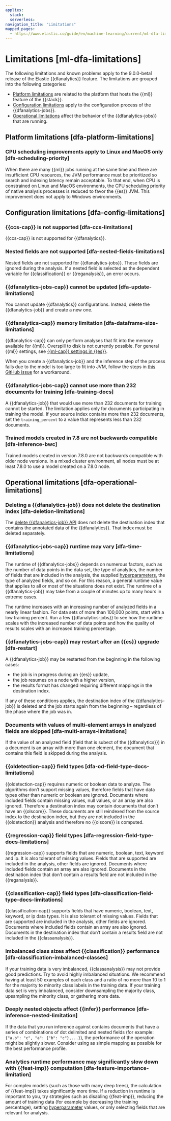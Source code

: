 ```yaml
---
applies:
  stack:
  serverless:
navigation_title: "Limitations"
mapped_pages:
  - https://www.elastic.co/guide/en/machine-learning/current/ml-dfa-limitations.html
---
```


# Limitations [ml-dfa-limitations]

The following limitations and known problems apply to the 9.0.0-beta1 release of the Elastic {{dfanalytics}} feature. The limitations are grouped into the following categories:

* [Platform limitations](#dfa-platform-limitations) are related to the platform that hosts the {{ml}} feature of the {{stack}}.
* [Configuration limitations](#dfa-config-limitations) apply to the configuration process of the {{dfanalytics-jobs}}.
* [Operational limitations](#dfa-operational-limitations) affect the behavior of the {{dfanalytics-jobs}} that are running.

## Platform limitations [dfa-platform-limitations]

### CPU scheduling improvements apply to Linux and MacOS only [dfa-scheduling-priority]

When there are many {{ml}} jobs running at the same time and there are insufficient CPU resources, the JVM performance must be prioritized so search and indexing latency remain acceptable. To that end, when CPU is constrained on Linux and MacOS environments, the CPU scheduling priority of native analysis processes is reduced to favor the {{es}} JVM. This improvement does not apply to Windows environments.

## Configuration limitations [dfa-config-limitations]

### {{ccs-cap}} is not supported [dfa-ccs-limitations]

{{ccs-cap}} is not supported for {{dfanalytics}}.

### Nested fields are not supported [dfa-nested-fields-limitations]

Nested fields are not supported for {{dfanalytics-jobs}}. These fields are ignored during the analysis. If a nested field is selected as the dependent variable for {{classification}} or {{reganalysis}}, an error occurs.

### {{dfanalytics-jobs-cap}} cannot be updated [dfa-update-limitations]

You cannot update {{dfanalytics}} configurations. Instead, delete the {{dfanalytics-job}} and create a new one.

### {{dfanalytics-cap}} memory limitation [dfa-dataframe-size-limitations]

{{dfanalytics-cap}} can only perform analyses that fit into the memory available for {{ml}}. Overspill to disk is not currently possible. For general {{ml}} settings, see [{{ml-cap}} settings in {{es}}](https://www.elastic.co/guide/en/elasticsearch/reference/current/ml-settings.html).

When you create a {{dfanalytics-job}} and the inference step of the process fails due to the model is too large to fit into JVM, follow the steps in [this GitHub issue](https://github.com/elastic/elasticsearch/issues/76093) for a workaround.

### {{dfanalytics-jobs-cap}} cannot use more than 232 documents for training [dfa-training-docs]

A {{dfanalytics-job}} that would use more than 232 documents for training cannot be started. The limitation applies only for documents participating in training the model. If your source index contains more than 232 documents, set the `training_percent` to a value that represents less than 232 documents.

### Trained models created in 7.8 are not backwards compatible [dfa-inference-bwc]

Trained models created in version 7.8.0 are not backwards compatible with older node versions. In a mixed cluster environment, all nodes must be at least 7.8.0 to use a model created on a 7.8.0 node.

## Operational limitations [dfa-operational-limitations]

### Deleting a {{dfanalytics-job}} does not delete the destination index [dfa-deletion-limitations]

The [delete {{dfanalytics-job}} API](https://www.elastic.co/guide/en/elasticsearch/reference/current/delete-dfanalytics.html) does not delete the destination index that contains the annotated data of the {{dfanalytics}}. That index must be deleted separately.

### {{dfanalytics-jobs-cap}} runtime may vary [dfa-time-limitations]

The runtime of {{dfanalytics-jobs}} depends on numerous factors, such as the number of data points in the data set, the type of analytics, the number of fields that are included in the analysis, the supplied [hyperparameters](hyperparameters.md), the type of analyzed fields, and so on. For this reason, a general runtime value that applies to all or most of the situations does not exist. The runtime of a {{dfanalytics-job}} may take from a couple of minutes up to many hours in extreme cases.

The runtime increases with an increasing number of analyzed fields in a nearly linear fashion. For data sets of more than 100,000 points, start with a low training percent. Run a few {{dfanalytics-jobs}} to see how the runtime scales with the increased number of data points and how the quality of results scales with an increased training percentage.

### {{dfanalytics-jobs-cap}} may restart after an {{es}} upgrade [dfa-restart]

A {{dfanalytics-job}} may be restarted from the beginning in the following cases:

* the job is in progress during an {{es}} update,
* the job resumes on a node with a higher version,
* the results format has changed requiring different mappings in the destination index.

If any of these conditions applies, the destination index of the {{dfanalytics-job}} is deleted and the job starts again from the beginning – regardless of the phase where the job was in.

### Documents with values of multi-element arrays in analyzed fields are skipped [dfa-multi-arrays-limitations]

If the value of an analyzed field (field that is subect of the {{dfanalytics}}) in a document is an array with more than one element, the document that contains this field is skipped during the analysis.

### {{oldetection-cap}} field types [dfa-od-field-type-docs-limitations]

{{oldetection-cap}} requires numeric or boolean data to analyze. The algorithms don’t support missing values, therefore fields that have data types other than numeric or boolean are ignored. Documents where included fields contain missing values, null values, or an array are also ignored. Therefore a destination index may contain documents that don’t have an {{olscore}}. These documents are still reindexed from the source index to the destination index, but they are not included in the {{oldetection}} analysis and therefore no {{olscore}} is computed.

### {{regression-cap}} field types [dfa-regression-field-type-docs-limitations]

{{regression-cap}} supports fields that are numeric, boolean, text, keyword and ip. It is also tolerant of missing values. Fields that are supported are included in the analysis, other fields are ignored. Documents where included fields contain an array are also ignored. Documents in the destination index that don’t contain a results field are not included in the {{reganalysis}}.

### {{classification-cap}} field types [dfa-classification-field-type-docs-limitations]

{{classification-cap}} supports fields that have numeric, boolean, text, keyword, or ip data types. It is also tolerant of missing values. Fields that are supported are included in the analysis, other fields are ignored. Documents where included fields contain an array are also ignored. Documents in the destination index that don’t contain a results field are not included in the {{classanalysis}}.

### Imbalanced class sizes affect {{classification}} performance [dfa-classification-imbalanced-classes]

If your training data is very imbalanced, {{classanalysis}} may not provide good predictions. Try to avoid highly imbalanced situations. We recommend having at least 50 examples of each class and a ratio of no more than 10 to 1 for the majority to minority class labels in the training data. If your training data set is very imbalanced, consider downsampling the majority class, upsampling the minority class, or gathering more data.

### Deeply nested objects affect {{infer}} performance [dfa-inference-nested-limitation]

If the data that you run inference against contains documents that have a series of combinations of dot delimited and nested fields (for example: `{"a.b": "c", "a": {"b": "c"},...}`), the performance of the operation might be slightly slower. Consider using as simple mapping as possible for the best performance profile.

### Analytics runtime performance may significantly slow down with {{feat-imp}} computation [dfa-feature-importance-limitation]

For complex models (such as those with many deep trees), the calculation of {{feat-imp}} takes significantly more time. If a reduction in runtime is important to you, try strategies such as disabling {{feat-imp}}, reducing the amount of training data (for example by decreasing the training percentage), setting [hyperparameter](hyperparameters.md) values, or only selecting fields that are relevant for analysis.
